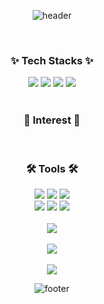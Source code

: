 <div align=center>

  ![header](https://capsule-render.vercel.app/api?type=waving&color=auto&height=200&section=header&fontSize=90)

  <!-- ### 🔭 I’m currently studying in <a href="https://42gyeongsan.kr/ko/main.do" target="_blank"><img src="https://img.shields.io/badge/42Gyeongsan-ffffff?style=for-the-badge&logo=42&logoColor=black"/></a> -->

  <br>

  ### ✨ Tech Stacks ✨
  <div align=center>
    <img src="https://img.shields.io/badge/Python-3776AB?style=for-the-badge&logo=python&logoColor=white">
    <img src="https://img.shields.io/badge/C-00599C?style=for-the-badge&logo=c&logoColor=white">
    <img src="https://img.shields.io/badge/MySQL-005C84?style=for-the-badge&logo=mysql&logoColor=white">
    <img src="https://img.shields.io/badge/Java-0167ae?style=for-the-badge&logo=&logoColor=white">
  </div>

  <br>

  ### 🤔 Interest 🧐
  <div align=center>
    <!-- <img src="https://img.shields.io/badge/Kotlin-0095D5?&style=for-the-badge&logo=kotlin&logoColor=white"> -->
    <!-- <img src="https://img.shields.io/badge/docker-1c63ed?style=for-the-badge&logo=docker&logoColor=white"> -->
    <!-- <img src="https://img.shields.io/badge/Linux-FCC624?style=for-the-badge&logo=linux&logoColor=black"> -->
    <!-- <a href="https://www.kaggle.com/" target="_blank"><img src="https://img.shields.io/badge/Kaggle-20BEFF?style=for-the-badge&logo=Kaggle&logoColor=white"/>
    <br> -->
    <!-- <a href="https://azure.microsoft.com/ko-kr" target="_blank"><img src="https://img.shields.io/badge/microsoft%20azure-0089D6?style=for-the-badge&logo=microsoft-azure&logoColor=white"/> -->
  </div>

  <br>

  ### 🛠️ Tools 🛠️
  <div align=center>
    <img src="https://img.shields.io/badge/GIT-E44C30?style=for-the-badge&logo=git&logoColor=white">
    <img src="https://img.shields.io/badge/GitHub-100000?style=for-the-badge&logo=github&logoColor=white">
    <img src="https://img.shields.io/badge/Visual_Studio_Code-0078D4?style=for-the-badge&logo=visual%20studio%20code&logoColor=white">
    <br>
    <img src="https://img.shields.io/badge/Notion-ffffff?style=for-the-badge&logo=notion&logoColor=black">
    <img src="https://img.shields.io/badge/IntelliJ_IDEA-ff274d?style=for-the-badge&logo=intellij-idea&logoColor=black">
    <a href="https://colab.google/" target="_blank"><img src="https://img.shields.io/badge/Google Colab-F9AB00?style=for-the-badge&logo=Google Colab&logoColor=white"></a>
    <!-- <img src="https://img.shields.io/badge/VIM-%2311AB00.svg?&style=for-the-badge&logo=vim&logoColor=white"> -->

  </div>

  <br>
  <div align=center>
    <img src="https://github-readme-stats.vercel.app/api/top-langs/?username=eb9862&langs_count=8"> <!-- Top lang -->
  </div>
  <br>
  <div align=center>
    <img src="http://mazassumnida.wtf/api/v2/generate_badge?boj=eb9862"> <!-- Solved.ac프로필 -->
  </div>
  <br>
  <div>
    <img src="https://github-readme-stats.vercel.app/api?username=eb9862&show_icons=true&theme=default"> <!-- [Anurag's GitHub stats] -->
  </div>

   ![footer](https://capsule-render.vercel.app/api?type=waving&color=auto&height=200&section=footer&fontSize=90)
</div>
<!--
        **eb9862/eb9862** is a ✨ _special_ ✨ repository because its `README.md` (this file) appears on your GitHub profile.

Here are some ideas to get you started:

        - 🔭 I’m currently working on ...
        - 🌱 I’m currently learning ...
        - 👯 I’m looking to collaborate on ...
        - 🤔 I’m looking for help with ...
        - 💬 Ask me about ...
        - 📫 How to reach me: ...
        - 😄 Pronouns: ...
        - ⚡ Fun fact: ...
        -->

